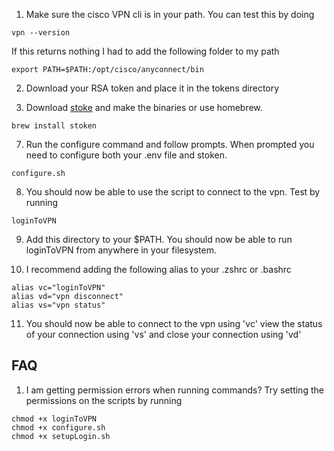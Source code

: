 1. Make sure the cisco VPN cli is in your path. You can test this by doing

```
vpn --version
```

If this returns nothing I had to add the following folder to my path

```
export PATH=$PATH:/opt/cisco/anyconnect/bin
```

2. Download your RSA token <token-name> and place it in the tokens directory

3. Download [stoke](https://github.com/cernekee/stoken) and make the binaries or use homebrew.

```
brew install stoken
```

7. Run the configure command and follow prompts. When prompted you need to configure both your .env file and stoken.

```
configure.sh
```

8. You should now be able to use the script to connect to the vpn. Test by running

```
loginToVPN
```

9. Add this directory to your \$PATH. You should now be able to run loginToVPN from anywhere in your filesystem.

10. I recommend adding the following alias to your .zshrc or .bashrc

```
alias vc="loginToVPN"
alias vd="vpn disconnect"
alias vs="vpn status"
```

11. You should now be able to connect to the vpn using 'vc' view the status of your connection using 'vs' and close your connection using 'vd'

## FAQ

1. I am getting permission errors when running commands? Try setting the permissions on the scripts by running

```
chmod +x loginToVPN
chmod +x configure.sh
chmod +x setupLogin.sh
```
